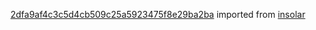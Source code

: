 [2dfa9af4c3c5d4cb509c25a5923475f8e29ba2ba](https://github.com/insolar/insolar/commit/2dfa9af4c3c5d4cb509c25a5923475f8e29ba2ba) imported from [insolar](https://github.com/insolar/insolar)
